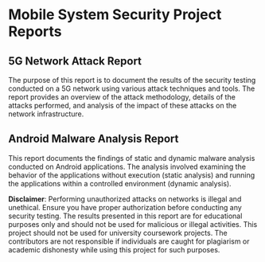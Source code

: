 # Mobile System Security Project Reports

## 5G Network Attack Report

The purpose of this report is to document the results of the security testing conducted on a 5G network using various attack techniques and tools. The report provides an overview of the attack methodology, details of the attacks performed, and analysis of the impact of these attacks on the network infrastructure.

## Android Malware Analysis Report

This report documents the findings of static and dynamic malware analysis conducted on Android applications. The analysis involved examining the behavior of the applications without execution (static analysis) and running the applications within a controlled environment (dynamic analysis).


**Disclaimer**: Performing unauthorized attacks on networks is illegal and unethical. Ensure you have proper authorization before conducting any security testing. The results presented in this report are for educational purposes only and should not be used for malicious or illegal activities. This project should not be used for university coursework projects. The contributors are not responsible if individuals are caught for plagiarism or academic dishonesty while using this project for such purposes.
